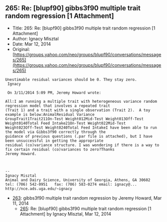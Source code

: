 ## 265: Re: [blupf90] gibbs3f90 multiple trait random regression [1 Attachment]

- Title: 265: Re: [blupf90] gibbs3f90 multiple trait random regression [1 Attachment]
- Author: Ignacy Misztal
- Date: Mar 12, 2014
- Original: [https://groups.yahoo.com/neo/groups/blupf90/conversations/messages/265](https://groups.yahoo.com/neo/groups/blupf90/conversations/messages/265)

```
Unestimable residual variances should be 0. They stay zero. 
 Ignacy

 On 3/11/2014 5:09 PM, Jeremy Howard wrote:
 
All:I am running a multiple trait with heterogeneous variance random regression model that involves a repeated trait
(Trait 1) and a trait with a single observation (Trait 2).  A toy example is below:AnimalResidual Variance
GroupTrait1Trait211On-Test Weight012Mid-Test Weight013Off-Test Weight0140Total Feed Intake21On-Test Weight022Mid-Test
Weight023Off-Test Weight0240Total Feed IntakeI have been able to run the model via Gibbs3f90 correctly through the
guidance of previous questions (.par file is attached), but I have been unsuccessful in getting the appropriate
residual (co)variance structure. I was wondering if there is a way to fix certain residual (co)variances to zero?Thanks
Jeremy Howard.



-- 
Ignacy Misztal
Animal and Dairy Science, University of Georgia, Athens, GA 30602
tel: (706) 542-0951   fax: (706) 583-0274 email: ignacy@...   
http://nce.ads.uga.edu/~ignacy
```

- [263](0263.md): gibbs3f90 multiple trait random regression by Jeremy Howard, Mar 11, 2014
    - [265](0265.md): Re: [blupf90] gibbs3f90 multiple trait random regression [1 Attachment] by Ignacy Misztal, Mar 12, 2014
